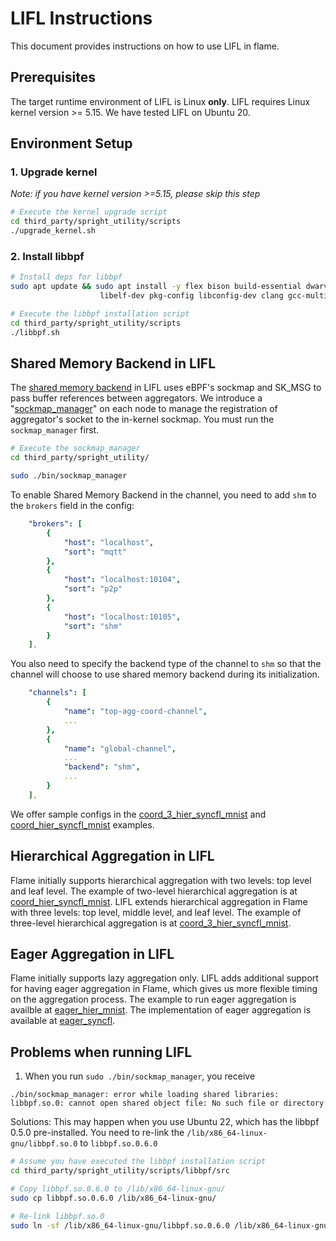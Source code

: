 # LIFL Instructions

This document provides instructions on how to use LIFL in flame.

## Prerequisites
The target runtime environment of LIFL is Linux **only**. LIFL requires Linux kernel version >= 5.15. We have tested LIFL on Ubuntu 20.

## Environment Setup

### 1. Upgrade kernel
*Note: if you have kernel version >=5.15, please skip this step*

```bash
# Execute the kernel upgrade script
cd third_party/spright_utility/scripts
./upgrade_kernel.sh
```

### 2. Install libbpf

```bash
# Install deps for libbpf
sudo apt update && sudo apt install -y flex bison build-essential dwarves libssl-dev \
                    libelf-dev pkg-config libconfig-dev clang gcc-multilib

# Execute the libbpf installation script
cd third_party/spright_utility/scripts
./libbpf.sh
```

## Shared Memory Backend in LIFL

The [shared memory backend](../../lib/python/flame/backend/shm.py) in LIFL uses eBPF's sockmap and SK_MSG to pass buffer references between aggregators. We introduce a "[sockmap_manager](../../third_party/spright_utility/src/sockmap_manager.c)" on each node to manage the registration of aggregator's socket to the in-kernel sockmap. You must run the `sockmap_manager` first.

```bash
# Execute the sockmap_manager
cd third_party/spright_utility/

sudo ./bin/sockmap_manager
```

To enable Shared Memory Backend in the channel, you need to add `shm` to the `brokers` field in the config:

```yaml
    "brokers": [
        {
            "host": "localhost",
            "sort": "mqtt"
        },
        {
            "host": "localhost:10104",
            "sort": "p2p"
        },
        {
            "host": "localhost:10105",
            "sort": "shm"
        }
    ],
```

You also need to specify the backend type of the channel to `shm` so that the channel will choose to use shared memory backend during its initialization.

```yaml
    "channels": [
        {
            "name": "top-agg-coord-channel",
            ...
        },
        {
            "name": "global-channel",
            ...
            "backend": "shm",
            ...
        }
    ],
```

We offer sample configs in the [coord_3_hier_syncfl_mnist](../../lib/python/examples/coord_3_hier_syncfl_mnist/) and [coord_hier_syncfl_mnist](../../lib/python/examples/coord_hier_syncfl_mnist/) examples.

## Hierarchical Aggregation in LIFL

Flame initially supports hierarchical aggregation with two levels: top level and leaf level. The example of two-level hierarchical aggregation is at [coord_hier_syncfl_mnist](../../lib/python/examples/coord_hier_syncfl_mnist/). LIFL extends hierarchical aggregation in Flame with three levels: top level, middle level, and leaf level. The example of three-level hierarchical aggregation is at [coord_3_hier_syncfl_mnist](../../lib/python/examples/coord_3_hier_syncfl_mnist/).

## Eager Aggregation in LIFL

Flame initially supports lazy aggregation only. LIFL adds additional support for having eager aggregation in Flame, which gives us more flexible timing on the aggregation process. The example to run eager aggregation is availble at [eager_hier_mnist](../../lib/python/examples/eager_hier_mnist/). The implementation of eager aggregation is available at [eager_syncfl](../../lib/python/flame/mode/horizontal/eager_syncfl/).

## Problems when running LIFL
1. When you run `sudo ./bin/sockmap_manager`, you receive 
```
./bin/sockmap_manager: error while loading shared libraries: libbpf.so.0: cannot open shared object file: No such file or directory
```

Solutions: This may happen when you use Ubuntu 22, which has the libbpf 0.5.0 pre-installed. You need to re-link the `/lib/x86_64-linux-gnu/libbpf.so.0` to `libbpf.so.0.6.0`
```bash
# Assume you have executed the libbpf installation script
cd third_party/spright_utility/scripts/libbpf/src

# Copy libbpf.so.0.6.0 to /lib/x86_64-linux-gnu/
sudo cp libbpf.so.0.6.0 /lib/x86_64-linux-gnu/

# Re-link libbpf.so.0
sudo ln -sf /lib/x86_64-linux-gnu/libbpf.so.0.6.0 /lib/x86_64-linux-gnu/libbpf.so.0
```